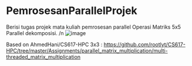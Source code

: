 # PemrosesanParallelProjek
Berisi tugas projek mata kuliah pemrosesan parallel
Operasi Matriks 5x5 Parallel dekomposisi. /n
![image](https://user-images.githubusercontent.com/72824435/119491411-d91a7300-bd98-11eb-887b-c65bf2e75284.png)


Based on AhmedHani/CS617-HPC 3x3 :
https://github.com/rootlyt/CS617-HPC/tree/master/Assignments/parallel_matrix_multiplication/multi-threaded_matrix_multiplication
